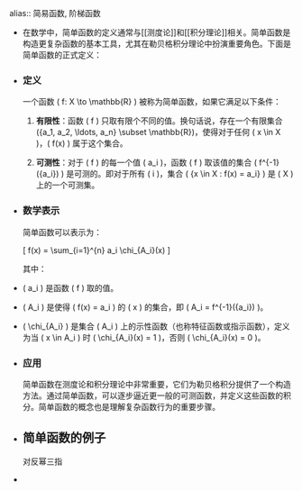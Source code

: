 alias:: 简易函数, 阶梯函数

- 在数学中，简单函数的定义通常与[[测度论]]和[[积分理论]]相关。简单函数是构造更复杂函数的基本工具，尤其在勒贝格积分理论中扮演重要角色。下面是简单函数的正式定义：
- ### 定义
  
  一个函数 \( f: X \to \mathbb{R} \) 被称为简单函数，如果它满足以下条件：
  
  1. **有限性**：函数 \( f \) 只取有限个不同的值。换句话说，存在一个有限集合 \(\{a_1, a_2, \ldots, a_n\} \subset \mathbb{R}\)，使得对于任何 \( x \in X \)，\( f(x) \) 属于这个集合。
  
  2. **可测性**：对于 \( f \) 的每一个值 \( a_i \)，函数 \( f \) 取该值的集合 \( f^{-1}(\{a_i\}) \) 是可测的。即对于所有 \( i \)，集合 \( \{x \in X : f(x) = a_i\} \) 是 \( X \) 上的一个可测集。
- ### 数学表示
  
  简单函数可以表示为：
  
  \[ f(x) = \sum_{i=1}^{n} a_i \chi_{A_i}(x) \]
  
  其中：
- \( a_i \) 是函数 \( f \) 取的值。
- \( A_i \) 是使得 \( f(x) = a_i \) 的 \( x \) 的集合，即 \( A_i = f^{-1}(\{a_i\}) \)。
- \( \chi_{A_i} \) 是集合 \( A_i \) 上的示性函数（也称特征函数或指示函数），定义为当 \( x \in A_i \) 时 \( \chi_{A_i}(x) = 1 \)，否则 \( \chi_{A_i}(x) = 0 \)。
- ### 应用
  
  简单函数在测度论和积分理论中非常重要，它们为勒贝格积分提供了一个构造方法。通过简单函数，可以逐步逼近更一般的可测函数，并定义这些函数的积分。简单函数的概念也是理解复杂函数行为的重要步骤。
- ## 简单函数的例子
  对反幂三指
-